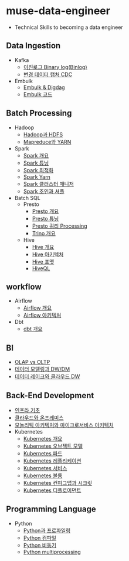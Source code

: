 # muse-data-engineer
- Technical Skills to becoming a data engineer

## Data Ingestion
- Kafka
  - [이진로그 Binary log(Binlog)](https://github.com/mjs1995/muse-data-engineer/blob/main/doc/Data%20Ingestion/binlog.md)
  - [변경 데이터 캡처 CDC](https://github.com/mjs1995/muse-data-engineer/blob/main/doc/Data%20Ingestion/cdc.md)
- Embulk
  - [Embulk & Digdag](https://github.com/mjs1995/muse-data-engineer/blob/main/doc/Data%20Ingestion/embulk.md)
  - [Embulk 코드](https://github.com/mjs1995/muse-data-engineer/blob/main/doc/Data%20Ingestion/embulk_code.md)

## Batch Processing
- Hadoop
  - [Hadoop과 HDFS](https://github.com/mjs1995/muse-data-engineer/blob/main/doc/Batch%20Processing/hadoop_hdfs.md)
  - [Mapreduce와 YARN](https://github.com/mjs1995/muse-data-engineer/blob/main/doc/Batch%20Processing/hadoop_map_yarn.md)
- Spark
  - [Spark 개요](https://github.com/mjs1995/muse-data-engineer/blob/main/doc/Batch%20Processing/spark_base.md)
  - [Spark 튜닝](https://github.com/mjs1995/muse-data-engineer/blob/main/doc/Batch%20Processing/spark_tuning.md)
  - [Spark 최적화](https://github.com/mjs1995/muse-data-engineer/blob/main/doc/Batch%20Processing/spark_optimization.md)
  - [Spark Yarn](https://github.com/mjs1995/muse-data-engineer/blob/main/doc/Batch%20Processing/spark_yarn.md)
  - [Spark 클러스터 매니저](https://github.com/mjs1995/muse-data-engineer/blob/main/doc/Batch%20Processing/spark_cluster_manager.md)
  - [Spark 조인과 셔플](https://github.com/mjs1995/muse-data-engineer/blob/main/doc/Batch%20Processing/spark_join.md)
- Batch SQL
  - Presto
    - [Presto 개요](https://github.com/mjs1995/muse-data-engineer/blob/main/doc/Batch%20Processing/presto_base.md)
    - [Presto 튜닝](https://github.com/mjs1995/muse-data-engineer/blob/main/doc/Batch%20Processing/presto_tuning.md)
    - [Presto 쿼리 Processing](https://github.com/mjs1995/muse-data-engineer/blob/main/doc/Batch%20Processing/presto_query_processing.md)
    - [Trino 개요](https://github.com/mjs1995/muse-data-engineer/blob/main/doc/Batch%20Processing/trino_base.md)
  - Hive
    - [Hive 개요](https://github.com/mjs1995/muse-data-engineer/blob/main/doc/Batch%20Processing/hive_base.md)
    - [Hive 아키텍처](https://github.com/mjs1995/muse-data-engineer/blob/main/doc/Batch%20Processing/hive_architecture.md)
    - [Hive 포맷](https://github.com/mjs1995/muse-data-engineer/blob/main/doc/Batch%20Processing/hive_format.md)
    - [HiveQL](https://github.com/mjs1995/muse-data-engineer/blob/main/doc/Batch%20Processing/hive_hiveql.md)

## workflow
- Airflow
  - [Airflow 개요](https://github.com/mjs1995/muse-data-engineer/blob/main/doc/workflow/airflow_base.md)
  - [Airflow 아키텍처](https://github.com/mjs1995/muse-data-engineer/blob/main/doc/workflow/airflow_architecture.md)
- Dbt
  - [dbt 개요](https://github.com/mjs1995/muse-data-engineer/blob/main/doc/workflow/dbt_base.md)
  
## BI
- [OLAP vs OLTP](https://github.com/mjs1995/muse-data-engineer/blob/main/doc/BI/olap.md)
- [데이터 모델링과 DW/DM](https://github.com/mjs1995/muse-data-engineer/blob/main/doc/BI/data_modeling_dw_dm.md) 
- [데이터 레이크와 클라우드 DW](https://github.com/mjs1995/muse-data-engineer/blob/main/doc/BI/data_lake.md)

## Back-End Development
- [인프라 기초](https://github.com/mjs1995/muse-data-engineer/blob/main/doc/Back-End%20Development/infra_based.md)
- [클라우드와 온프레미스](https://github.com/mjs1995/muse-data-engineer/blob/main/doc/Back-End%20Development/onpremises_cloud.md)
- [모놀리틱 아키텍처와 마이크로서비스 아키텍처](https://github.com/mjs1995/muse-data-engineer/blob/main/doc/Back-End%20Development/msa.md)
- Kubernetes
  - [Kubernetes 개요](https://github.com/mjs1995/muse-data-engineer/blob/main/doc/Back-End%20Development/kubernetes_base.md)
  - [Kubernetes 오브젝트 모델](https://github.com/mjs1995/muse-data-engineer/blob/main/doc/Back-End%20Development/kubernetes_object.md) 
  - [Kubernetes 파드](https://github.com/mjs1995/muse-data-engineer/blob/main/doc/Back-End%20Development/kubernetes_pod.md)
  - [Kubernetes 레플리케이션](https://github.com/mjs1995/muse-data-engineer/blob/main/doc/Back-End%20Development/kubernetes_replica.md)
  - [Kubernetes 서비스](https://github.com/mjs1995/muse-data-engineer/blob/main/doc/Back-End%20Development/kubernetes_service.md)
  - [Kubernetes 볼륨](https://github.com/mjs1995/muse-data-engineer/blob/main/doc/Back-End%20Development/kubernetes_volume.md)
  - [Kubernetes 컨피그맵과 시크릿](https://github.com/mjs1995/muse-data-engineer/blob/main/doc/Back-End%20Development/kubernetes_config_secret.md)
  - [Kubernetes 디플로이먼트](https://github.com/mjs1995/muse-data-engineer/blob/main/doc/Back-End%20Development/kubernetes_deployment.md)

## Programming Language
- Python
  - [Python과 프로파일링](https://github.com/mjs1995/muse-data-engineer/blob/main/doc/Programming%20Language/python_profiling.md)
  - [Python 컴파일](https://github.com/mjs1995/muse-data-engineer/blob/main/doc/Programming%20Language/python_comfile.md)
  - [Python 비동기](https://github.com/mjs1995/muse-data-engineer/blob/main/doc/Programming%20Language/python_Async.md)
  - [Python multiprocessing](https://github.com/mjs1995/muse-data-engineer/blob/main/doc/Programming%20Language/python_multiprocessing.md)
